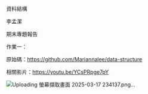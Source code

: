 資料結構

李孟潔

期末專題報告

作業一：
      
原始碼：https://github.com/Mariannalee/data-structure

相關影片：https://youtu.be/YCsPRpge7pY

![Uploading 螢幕擷取畫面 2025-03-17 234137.png…]()




